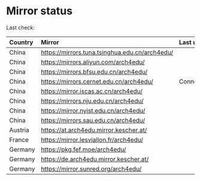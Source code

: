 <script src="./time.js"></script>
# Mirror status
Last check: <script type="text/javascript">localize(1724959035.4666386);</script>

|Country|Mirror|Last update|
|:------|:-----|:----------|
|China|https://mirrors.tuna.tsinghua.edu.cn/arch4edu/|<script type="text/javascript">localize(1724913683);</script>|
|China|https://mirrors.aliyun.com/arch4edu/|<script type="text/javascript">localize(1724913683);</script>|
|China|https://mirrors.bfsu.edu.cn/arch4edu/|<script type="text/javascript">localize(1724913683);</script>|
|China|https://mirrors.cernet.edu.cn/arch4edu/|ConnectionError|
|China|https://mirror.iscas.ac.cn/arch4edu/|<script type="text/javascript">localize(1724913683);</script>|
|China|https://mirrors.nju.edu.cn/arch4edu/|<script type="text/javascript">localize(1724913683);</script>|
|China|https://mirror.nyist.edu.cn/arch4edu/|<script type="text/javascript">localize(1724913683);</script>|
|China|https://mirrors.sau.edu.cn/arch4edu/|<script type="text/javascript">localize(1724913683);</script>|
|Austria|https://at.arch4edu.mirror.kescher.at/|<script type="text/javascript">localize(1724913683);</script>|
|France|https://mirror.lesviallon.fr/arch4edu/|<script type="text/javascript">localize(1724913683);</script>|
|Germany|https://pkg.fef.moe/arch4edu/|<script type="text/javascript">localize(1724913683);</script>|
|Germany|https://de.arch4edu.mirror.kescher.at/|<script type="text/javascript">localize(1724913683);</script>|
|Germany|https://mirror.sunred.org/arch4edu/|<script type="text/javascript">localize(1724913683);</script>|

<script src="./tablefilter/tablefilter.js"></script>
<script src="./table.js"></script>
